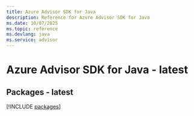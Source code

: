 ```yaml
---
title: Azure Advisor SDK for Java
description: Reference for Azure Advisor SDK for Java
ms.date: 10/07/2025
ms.topic: reference
ms.devlang: java
ms.service: advisor
---
```

# Azure Advisor SDK for Java - latest
## Packages - latest
[!INCLUDE [packages](advisor-index.md)]